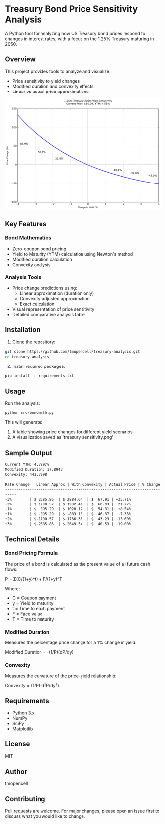 # Treasury Bond Price Sensitivity Analysis

A Python tool for analyzing how US Treasury bond prices respond to changes in interest rates, with a focus on the 1.25% Treasury maturing in 2050.

## Overview

This project provides tools to analyze and visualize:
- Price sensitivity to yield changes
- Modified duration and convexity effects
- Linear vs actual price approximations

![Treasury Price Sensitivity](treasury_sensitivity.png)

## Key Features

### Bond Mathematics
- Zero-coupon bond pricing
- Yield to Maturity (YTM) calculation using Newton's method
- Modified duration calculation
- Convexity analysis

### Analysis Tools
- Price change predictions using:
  - Linear approximation (duration only)
  - Convexity-adjusted approximation
  - Exact calculation
- Visual representation of price sensitivity
- Detailed comparative analysis table

## Installation

1. Clone the repository:
```bash
git clone https://github.com/tmopencell/treasury-analysis.git
cd treasury-analysis
```

2. Install required packages:
```bash
pip install -r requirements.txt
```

## Usage

Run the analysis:
```bash
python src/bondmath.py
```

This will generate:
1. A table showing price changes for different yield scenarios
2. A visualization saved as 'treasury_sensitivity.png'

## Sample Output
```
Current YTM: 4.7897%
Modified Duration: 17.8943
Convexity: 441.7098

Rate Change | Linear Approx | With Convexity | Actual Price | % Change
---------------------------------------------------------------------------
-3%        | $ 2685.86  | $ 2884.64  | $  67.91 | +35.71%
-2%        | $ 1790.57  | $ 1932.41  | $  60.93 | +21.77%
-1%        | $  895.29  | $ 1028.17  | $  54.31 |  +8.54%
+1%        | $ -895.29  | $ -883.18  | $  46.37 |  -7.33%
+2%        | $-1790.57  | $-1766.36  | $  43.23 | -13.60%
+3%        | $-2685.86  | $-2649.54  | $  40.53 | -19.00%
```

## Technical Details

### Bond Pricing Formula
The price of a bond is calculated as the present value of all future cash flows:

P = Σ(C/(1+y)^t) + F/(1+y)^T

Where:
- C = Coupon payment
- y = Yield to maturity
- t = Time to each payment
- F = Face value
- T = Time to maturity

### Modified Duration
Measures the percentage price change for a 1% change in yield:

Modified Duration = -(1/P)(dP/dy)

### Convexity
Measures the curvature of the price-yield relationship:

Convexity = (1/P)(d²P/dy²)

## Requirements
- Python 3.x
- NumPy
- SciPy
- Matplotlib

## License
MIT

## Author
tmopencell

## Contributing
Pull requests are welcome. For major changes, please open an issue first to discuss what you would like to change.

